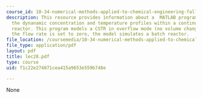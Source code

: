 ```yaml
---
course_id: 10-34-numerical-methods-applied-to-chemical-engineering-fall-2005
description: This resource provides information about a  MATLAB program that calculates
  the dynanamic concentration and temperature profiles within a continuous stirred-tank
  reactor. This program models a CSTR in overflow mode (no volume change), or, if
  the flow rate is set to zero, the model simulates a batch reactor.
file_location: /coursemedia/10-34-numerical-methods-applied-to-chemical-engineering-fall-2005/f1c22e274071cea415a9653e559b748e_lec28.pdf
file_type: application/pdf
layout: pdf
title: lec28.pdf
type: course
uid: f1c22e274071cea415a9653e559b748e

---
```

None